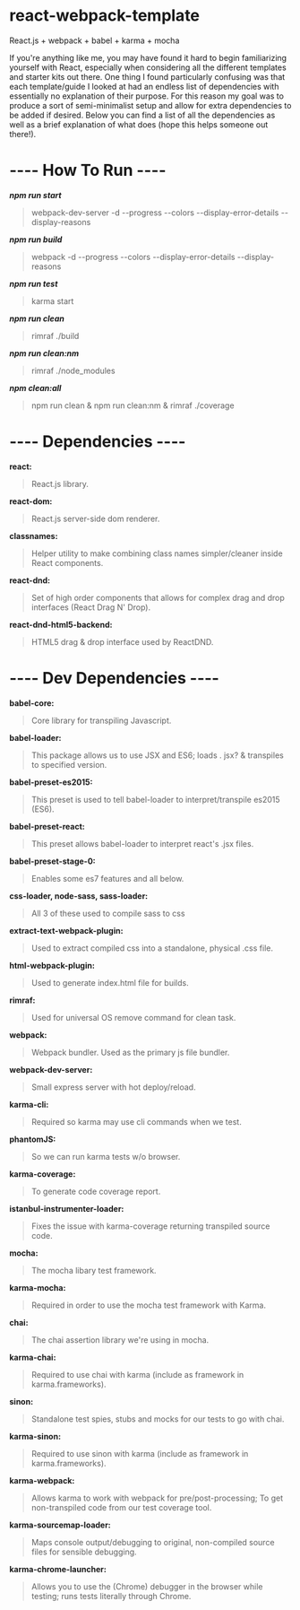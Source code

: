 # react-webpack-template
React.js + webpack + babel + karma + mocha 

If you're anything like me, you may have found it hard to begin familiarizing yourself with React, especially when considering all the different templates and starter kits out there. One thing I found particularly confusing was that each template/guide I looked at had an endless list of dependencies with essentially no explanation of their purpose. For this reason my goal was to produce a sort of semi-minimalist setup and allow for extra dependencies to be added if desired. Below you can find a list of all the dependencies as well as a brief explanation of what does (hope this helps someone out there!).

# ---- How To Run ----

**_npm run start_**

> webpack-dev-server -d --progress --colors --display-error-details --display-reasons
	
**_npm run build_**

> webpack -d --progress --colors --display-error-details --display-reasons

**_npm run test_**

> karma start

**_npm run clean_**

> rimraf ./build
	
**_npm run clean:nm_**

> rimraf ./node_modules
	
**_npm clean:all_**

> npm run clean & npm run clean:nm & rimraf ./coverage

	
# ---- Dependencies ----

__react:__ 

> React.js library.


__react-dom:__ 

> React.js server-side dom renderer.


__classnames:__

> Helper utility to make combining class names simpler/cleaner inside React components.


__react-dnd:__

> Set of high order components that allows for complex drag and drop interfaces (React Drag N' Drop).


__react-dnd-html5-backend:__

> HTML5 drag & drop interface used by ReactDND.


# ---- Dev Dependencies ----

__babel-core:__

> Core library for transpiling Javascript.


__babel-loader:__ 

> This package allows us to use JSX and ES6; loads . jsx? & transpiles to specified version.


__babel-preset-es2015:__ 

> This preset is used to tell babel-loader to interpret/transpile es2015 (ES6).


__babel-preset-react:__ 

> This preset allows babel-loader to interpret react's .jsx files.


__babel-preset-stage-0:__ 

> Enables some es7 features and all below.


__css-loader, node-sass, sass-loader:__

> All 3 of these used to compile sass to css 


__extract-text-webpack-plugin:__ 

> Used to extract compiled css into a standalone, physical .css file.


__html-webpack-plugin:__ 

> Used to generate index.html file for builds.


__rimraf:__ 

> Used for universal OS remove command for clean task.


__webpack:__ 

> Webpack bundler. Used as the primary js file bundler.


__webpack-dev-server:__ 

> Small express server with hot deploy/reload.


__karma-cli:__ 

> Required so karma may use cli commands when we test.


__phantomJS:__ 

> So we can run karma tests w/o browser.


__karma-coverage:__ 

> To generate code coverage report.


__istanbul-instrumenter-loader:__ 

> Fixes the issue with karma-coverage returning transpiled source code.


__mocha:__ 

> The mocha libary test framework.


__karma-mocha:__ 

> Required in order to use the mocha test framework with Karma.


__chai:__ 

> The chai assertion library we're using in mocha.


__karma-chai:__ 

> Required to use chai with karma (include as framework in karma.frameworks).


__sinon:__ 

> Standalone test spies, stubs and mocks for our tests to go with chai.


__karma-sinon:__ 

> Required to use sinon with karma (include as framework in karma.frameworks).


__karma-webpack:__ 

> Allows karma to work with webpack for pre/post-processing; To get non-transpiled code from our test coverage tool.


__karma-sourcemap-loader:__ 

> Maps console output/debugging to original, non-compiled source files for sensible debugging.


__karma-chrome-launcher:__ 

> Allows you to use the (Chrome) debugger in the browser while testing; runs tests literally through Chrome.
